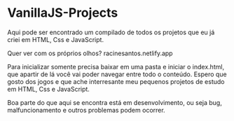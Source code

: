 # VanillaJS-Projects
Aqui pode ser encontrado um compilado de todos os projetos que eu já criei em HTML, Css e JavaScript.

Quer ver com os próprios olhos?
racinesantos.netlify.app

Para inicializar somente precisa baixar em uma pasta e iniciar o index.html, que apartir de lá você vai poder navegar entre todo o conteúdo.
Espero que gosto dos jogos e que ache interresante meu pequenos projetos de estudo em  HTML, Css e JavaScript.

Boa parte do que aqui se encontra está em desenvolvimento, ou seja bug, malfuncionamento e outros problemas podem ocorrer.
